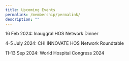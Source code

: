 ```yaml
---
title: Upcoming Events
permalink: /membership/permalink/
description: ""
---
```

16 Feb 2024: Inauggral HOS Network Dinner

4-5 July 2024: CHI INNOVATE HOS Network Roundtable

11-13 Sep 2024: World Hospital Congress 2024